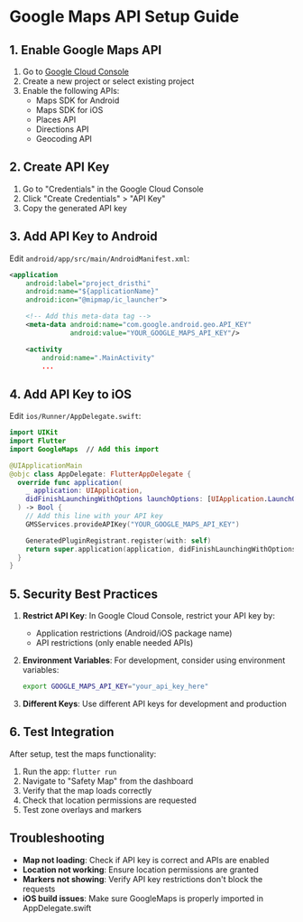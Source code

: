 # Google Maps API Setup Guide

## 1. Enable Google Maps API

1. Go to [Google Cloud Console](https://console.cloud.google.com/)
2. Create a new project or select existing project
3. Enable the following APIs:
   - Maps SDK for Android
   - Maps SDK for iOS
   - Places API
   - Directions API
   - Geocoding API

## 2. Create API Key

1. Go to "Credentials" in the Google Cloud Console
2. Click "Create Credentials" > "API Key"
3. Copy the generated API key

## 3. Add API Key to Android

Edit `android/app/src/main/AndroidManifest.xml`:

```xml
<application
    android:label="project_dristhi"
    android:name="${applicationName}"
    android:icon="@mipmap/ic_launcher">

    <!-- Add this meta-data tag -->
    <meta-data android:name="com.google.android.geo.API_KEY"
               android:value="YOUR_GOOGLE_MAPS_API_KEY"/>

    <activity
        android:name=".MainActivity"
        ...
```

## 4. Add API Key to iOS

Edit `ios/Runner/AppDelegate.swift`:

```swift
import UIKit
import Flutter
import GoogleMaps  // Add this import

@UIApplicationMain
@objc class AppDelegate: FlutterAppDelegate {
  override func application(
    _ application: UIApplication,
    didFinishLaunchingWithOptions launchOptions: [UIApplication.LaunchOptionsKey: Any]?
  ) -> Bool {
    // Add this line with your API key
    GMSServices.provideAPIKey("YOUR_GOOGLE_MAPS_API_KEY")

    GeneratedPluginRegistrant.register(with: self)
    return super.application(application, didFinishLaunchingWithOptions: launchOptions)
  }
}
```

## 5. Security Best Practices

1. **Restrict API Key**: In Google Cloud Console, restrict your API key by:

   - Application restrictions (Android/iOS package name)
   - API restrictions (only enable needed APIs)

2. **Environment Variables**: For development, consider using environment variables:

   ```bash
   export GOOGLE_MAPS_API_KEY="your_api_key_here"
   ```

3. **Different Keys**: Use different API keys for development and production

## 6. Test Integration

After setup, test the maps functionality:

1. Run the app: `flutter run`
2. Navigate to "Safety Map" from the dashboard
3. Verify that the map loads correctly
4. Check that location permissions are requested
5. Test zone overlays and markers

## Troubleshooting

- **Map not loading**: Check if API key is correct and APIs are enabled
- **Location not working**: Ensure location permissions are granted
- **Markers not showing**: Verify API key restrictions don't block the requests
- **iOS build issues**: Make sure GoogleMaps is properly imported in AppDelegate.swift
